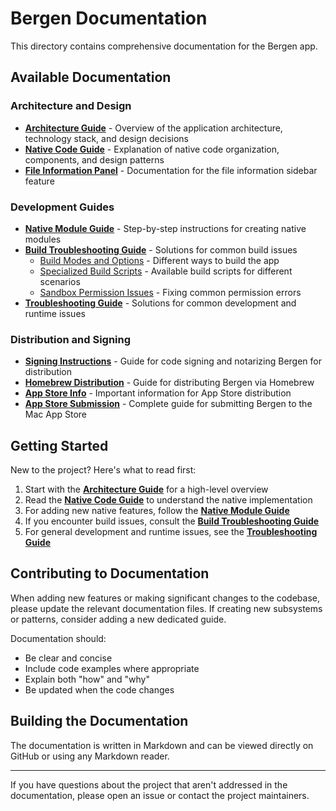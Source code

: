 # Bergen Documentation

This directory contains comprehensive documentation for the Bergen app.

## Available Documentation

### Architecture and Design

- [**Architecture Guide**](./architecture.md) - Overview of the application architecture, technology stack, and design decisions
- [**Native Code Guide**](./native-code-guide.md) - Explanation of native code organization, components, and design patterns
- [**File Information Panel**](./file-info-panel.md) - Documentation for the file information sidebar feature

### Development Guides

- [**Native Module Guide**](./native-module-guide.md) - Step-by-step instructions for creating native modules
- [**Build Troubleshooting Guide**](./build-troubleshooting.md) - Solutions for common build issues
  - [Build Modes and Options](./build-troubleshooting.md#build-modes-and-options) - Different ways to build the app
  - [Specialized Build Scripts](./build-troubleshooting.md#specialized-build-scripts) - Available build scripts for different scenarios
  - [Sandbox Permission Issues](./build-troubleshooting.md#sandbox-permission-issues) - Fixing common permission errors
- [**Troubleshooting Guide**](./troubleshooting.md) - Solutions for common development and runtime issues

### Distribution and Signing

- [**Signing Instructions**](./signing-instructions.md) - Guide for code signing and notarizing Bergen for distribution
- [**Homebrew Distribution**](./homebrew-distribution.md) - Guide for distributing Bergen via Homebrew
- [**App Store Info**](./app-store-info.md) - Important information for App Store distribution
- [**App Store Submission**](./app-store-submission.md) - Complete guide for submitting Bergen to the Mac App Store

## Getting Started

New to the project? Here's what to read first:

1. Start with the [**Architecture Guide**](./architecture.md) for a high-level overview
2. Read the [**Native Code Guide**](./native-code-guide.md) to understand the native implementation
3. For adding new native features, follow the [**Native Module Guide**](./native-module-guide.md)
4. If you encounter build issues, consult the [**Build Troubleshooting Guide**](./build-troubleshooting.md)
5. For general development and runtime issues, see the [**Troubleshooting Guide**](./troubleshooting.md)

## Contributing to Documentation

When adding new features or making significant changes to the codebase, please update the relevant documentation files. If creating new subsystems or patterns, consider adding a new dedicated guide.

Documentation should:
- Be clear and concise
- Include code examples where appropriate
- Explain both "how" and "why"
- Be updated when the code changes

## Building the Documentation

The documentation is written in Markdown and can be viewed directly on GitHub or using any Markdown reader.

---

If you have questions about the project that aren't addressed in the documentation, please open an issue or contact the project maintainers.